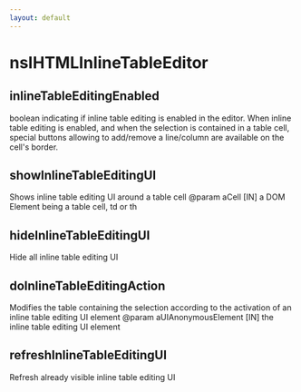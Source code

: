 ```yaml
---
layout: default
---
```


# nsIHTMLInlineTableEditor #

## inlineTableEditingEnabled ##

boolean indicating if inline table editing is enabled in the editor.
When inline table editing is enabled, and when the selection is
contained in a table cell, special buttons allowing to add/remove
a line/column are available on the cell's border.


## showInlineTableEditingUI ##

Shows inline table editing UI around a table cell
@param aCell [IN] a DOM Element being a table cell, td or th


## hideInlineTableEditingUI ##

Hide all inline table editing UI


## doInlineTableEditingAction ##

Modifies the table containing the selection according to the
activation of an inline table editing UI element
@param aUIAnonymousElement [IN] the inline table editing UI element


## refreshInlineTableEditingUI ##

Refresh already visible inline table editing UI

